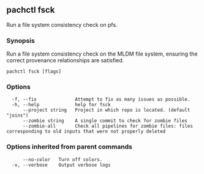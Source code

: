 ## pachctl fsck

Run a file system consistency check on pfs.

### Synopsis

Run a file system consistency check on the MLDM file system, ensuring the correct provenance relationships are satisfied.

```
pachctl fsck [flags]
```

### Options

```
  -f, --fix              Attempt to fix as many issues as possible.
  -h, --help             help for fsck
      --project string   Project in which repo is located. (default "joins")
      --zombie string    A single commit to check for zombie files
      --zombie-all       Check all pipelines for zombie files: files corresponding to old inputs that were not properly deleted
```

### Options inherited from parent commands

```
      --no-color   Turn off colors.
  -v, --verbose    Output verbose logs
```

